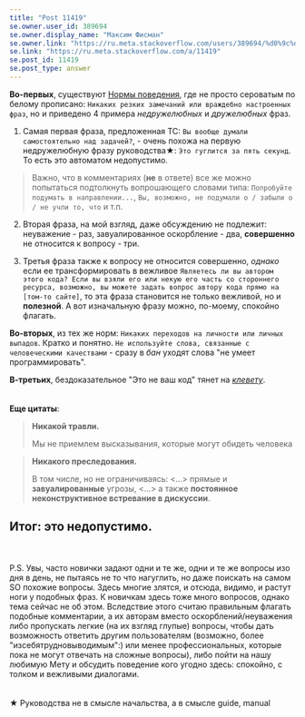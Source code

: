 ```yaml
---
title: "Post 11419"
se.owner.user_id: 389694
se.owner.display_name: "Максим Фисман"
se.owner.link: "https://ru.meta.stackoverflow.com/users/389694/%d0%9c%d0%b0%d0%ba%d1%81%d0%b8%d0%bc-%d0%a4%d0%b8%d1%81%d0%bc%d0%b0%d0%bd"
se.link: "https://ru.meta.stackoverflow.com/a/11419"
se.post_id: 11419
se.post_type: answer
---
```

<p><strong>Во-первых</strong>, существуют <a href="https://ru.stackoverflow.com/conduct">Нормы поведения</a>, где не просто сероватым по белому прописано: <code>Никаких резких замечаний или враждебно настроенных фраз</code>, но и приведено 4 примера <em>недружелюбных</em> и <em>дружелюбных</em> фраз.</p>
<ol>
<li>Самая первая фраза, предложенная ТС: <code>Вы вообще думали самостоятельно над задачей?</code>, - очень похожа на первую недружелюбную фразу руководства★: <code>Это гуглится за пять секунд</code>. То есть это автоматом недопустимо.</li>
</ol>
<blockquote>
<p>Важно, что в комментариях (<strong>не</strong> в ответе) все же можно попытаться подтолкнуть вопрошающего словами типа: <code>Попробуйте подумать в направлении...</code>, <code>Вы, возможно, не подумали о / забыли о / не учли то, что</code> и т.п.</p>
</blockquote>
<ol start="2">
<li><p>Вторая фраза, на мой взгляд, даже обсуждению не подлежит: неуважение - раз, завуалированное оскорбление - два, <strong>совершенно</strong> не относится к вопросу - три.</p>
</li>
<li><p>Третья фраза также к вопросу не относится совершенно, <em>однако</em> если ее трансформировать в вежливое <code>Являетесь ли вы автором этого кода? Если вы взяли его или некую его часть со стороннего ресурса, возможно, вы можете задать вопрос автору кода прямо на [том-то сайте]</code>, то эта фраза становится не только вежливой, но и <strong>полезной</strong>. А вот изначальную фразу можно, по-моему, спокойно флагать.</p>
</li>
</ol>
<p><strong>Во-вторых</strong>, из тех же норм: <code>Никаких переходов на личности или личных выпадов</code>. Кратко и понятно. <code>Не используйте слова, связанные с человеческими качествами</code> - сразу в <em>бан</em> уходят слова &quot;не умеет программировать&quot;.</p>
<p><strong>В-третьих</strong>, бездоказательное &quot;Это не ваш код&quot; тянет на <a href="http://www.consultant.ru/document/cons_doc_LAW_10699/8a73d26dba7976d6c43cc94aa1515368fef256f0/" rel="nofollow noreferrer"><em>клевету</em></a>.
<br><br><br>
<strong>Еще цитаты</strong>:</p>
<blockquote>
<p><strong>Никакой травли.</strong></p>
<p>Мы не приемлем высказывания, которые могут обидеть человека</p>
</blockquote>
<blockquote>
<p><strong>Никакого преследования.</strong></p>
<p>В том числе, но не ограничиваясь: &lt;...&gt; прямые и <strong>завуалированные</strong> угрозы, &lt;...&gt; а также <strong>постоянное неконструктивное встревание в дискуссии</strong>.</p>
</blockquote>
<h2>Итог: это недопустимо.</h2>
<p><br><br>
P.S. Увы, часто новички задают одни и те же, одни и те же вопросы изо дня в день, не пытаясь не то что нагуглить, но даже поискать на самом SO похожие вопросы. Здесь многие злятся, и отсюда, видимо, и растут ноги у подобных фраз. К новичкам здесь тоже много вопросов, однако тема сейчас не об этом. Вследствие этого считаю правильным флагать подобные комментарии, а их авторам вместо оскорблений/неуважения либо пропускать легкие (на их взгляд глупые) вопросы, чтобы дать возможность ответить другим пользователям (возможно, более &quot;изсебятрудновыводимым&quot;:) или менее профессиональных, которые пока не могут отвечать на сложные вопросы), либо пойти на нашу любимую Мету и обсудить поведение кого угодно здесь: спокойно, с толком и вежливыми диалогами.
<br><br><br>
★ Руководства не в смысле начальства, а в смысле guide, manual</p>
